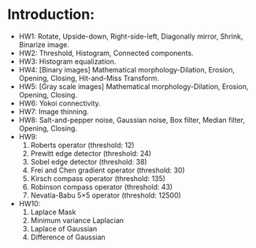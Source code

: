 # Introduction:
- HW1: Rotate, Upside-down, Right-side-left, Diagonally mirror, Shrink, Binarize image.
- HW2: Threshold, Histogram, Connected components.
- HW3: Histogram equalization.
- HW4: [Binary images] Mathematical morphology-Dilation, Erosion, Opening, Closing, Hit-and-Miss Transform.
- HW5: [Gray scale images] Mathematical morphology-Dilation, Erosion, Opening, Closing.
- HW6: Yokoi connectivity.
- HW7: Image thinning.
- HW8: Salt-and-pepper noise, Gaussian noise, Box filter, Median filter, Opening, Closing.
- HW9: 
  1. Roberts operator (threshold: 12) 
  2. Prewitt edge detector (threshold: 24) 
  3. Sobel edge detector (threshold: 38) 
  4. Frei and Chen gradient operator (threshold: 30) 
  5. Kirsch compass operator (threshold: 135) 
  6. Robinson compass operator (threshold: 43) 
  7. Nevatia-Babu 5×5 operator (threshold: 12500)
- HW10:
  1. Laplace Mask
  2. Minimum variance Laplacian
  3. Laplace of Gaussian
  4. Difference of Gaussian
